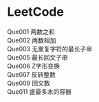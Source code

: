 # LeetCode

Que001    两数之和\
Que002    两数相加\
Que003    无重复字符的最长子串\
Que005    最长回文子串\
Que006    Z字形变换\
Que007    反转整数\
Que009    回文数\
Que011    盛最多水的容器